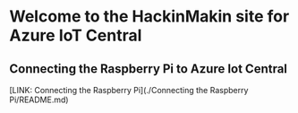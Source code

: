 # Welcome to the HackinMakin site for Azure IoT Central

## Connecting the Raspberry Pi to Azure Iot Central
[LINK:  Connecting the Raspberry Pi](./Connecting the Raspberry Pi/README.md)
